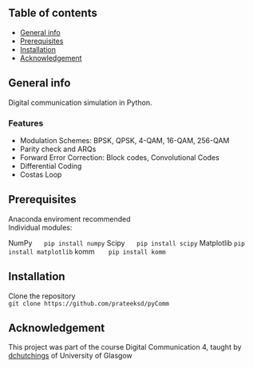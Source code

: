 ## Table of contents
* [General info](#general-info)
* [Prerequisites](#prerequisites)
* [Installation](#installation)
* [Acknowledgement](#acknowledgement)

## General info
Digital communication simulation in Python.

### Features
* Modulation Schemes: BPSK, QPSK, 4-QAM, 16-QAM, 256-QAM
* Parity check and ARQs
* Forward Error Correction: Block codes, Convolutional Codes
* Differential Coding
* Costas Loop

## Prerequisites
Anaconda enviroment recommended
<br />
Individual modules:

NumPy      `pip install numpy`
Scipy      `pip install scipy`
Matplotlib `pip install matplotlib`
komm       `pip install komm`

## Installation
Clone the repository
<br />
`git clone https://github.com/prateeksd/pyComm`

## Acknowledgement
This project was part of the course Digital Communication 4, taught by [dchutchings](https://github.com/dchutchings) of University of Glasgow
